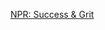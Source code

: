 [NPR: Success & Grit](http://www.npr.org/2016/05/01/476346709/forget-talent-success-comes-from-grit)

